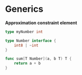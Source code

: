 # Generics

**Approximation constraint element**

```go
type myNumber int

type Number interface {
	int8 | ~int
}

func sum[T Number](a, b T) T {
	return a + b
}
```